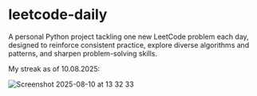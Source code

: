 # leetcode-daily

A personal Python project tackling one new LeetCode problem each day, designed to reinforce consistent practice, explore diverse algorithms and patterns, and sharpen problem-solving skills.

My streak as of 10.08.2025:

![Screenshot 2025-08-10 at 13 32 33](https://github.com/user-attachments/assets/f001a66d-0af0-4374-9a6e-3af16981ed31)
